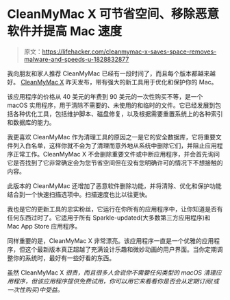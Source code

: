 # CleanMyMac X 可节省空间、移除恶意软件并提高 Mac 速度

> 原文：<https://lifehacker.com/cleanmymac-x-saves-space-removes-malware-and-speeds-u-1828832877>

我向朋友和家人推荐 CleanMyMac 已经有一段时间了，而且每个版本都越来越好。 [CleanMyMac X](https://macpaw.com/cleanmymac) 昨天发布，带有强大的新工具用于优化和保护你的 Mac。



该应用程序的价格从 40 美元的年费到 90 美元的一次性购买不等，是一个 macOS 实用程序，用于清除不需要的、未使用的和临时的文件。它已经发展到包括各种优化工具，包括维护脚本、磁盘修复，以及根据需要重置系统上的各种索引和数据库的能力。

我更喜欢 CleanMyMac 作为清理工具的原因之一是它的安全数据库，它将重要文件列入白名单，这样你就不会为了清理而意外地从系统中删除它们，并阻止应用程序正常工作。CleanMyMac X 不会删除重要文件或中断应用程序，并会首先询问它是否找到了它非常确定会为您节省空间但在没有您明确许可的情况下不想接触的内容。

此版本的 CleanMyMac 还增加了恶意软件删除功能，并将清除、优化和保护功能结合到一个快速扫描选项中。扫描速度也比以往更快。

我也是它的更新工具的忠实粉丝，它运行在你所有的应用程序中，让你知道是否有任何东西过时了。它适用于所有 Sparkle-updated(大多数第三方应用程序)和 Mac App Store 应用程序。

同样重要的是，CleanMyMac X 非常漂亮。该应用程序一直是一个优雅的应用程序，但这个最新版本真正超越了充满设计乐趣和微妙动画的用户界面。当你定期调整你的系统时，最好有一些好看的东西。

虽然 CleanMyMac X *很贵，而且很多人会说你不需要任何类型的 macOS 清理应用程序，但该应用程序提供免费试用，你可以用它来看看你是否会从定期订阅(或一次性购买)中受益。*